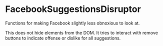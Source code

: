 # FacebookSuggestionsDisruptor
Functions for making Facebook slightly less obnoxious to look at.

This does not hide elements from the DOM. 
It tries to interact with remove buttons to indicate offense or dislike for all suggestions.
